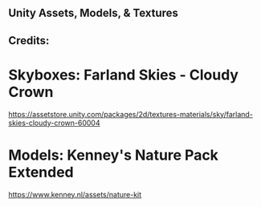 ## Unity Assets, Models, & Textures

## Credits:
# Skyboxes: Farland Skies - Cloudy Crown
https://assetstore.unity.com/packages/2d/textures-materials/sky/farland-skies-cloudy-crown-60004
# Models: Kenney's Nature Pack Extended
https://www.kenney.nl/assets/nature-kit